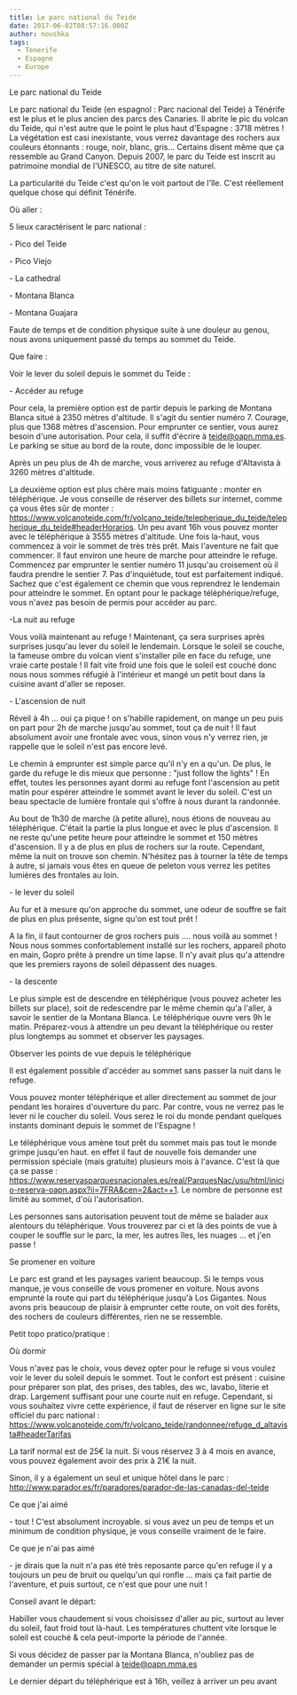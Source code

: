 ```yaml
---
title: Le parc national du Teide
date: 2017-06-02T08:57:16.000Z
author: noushka
tags:
  - Tenerife
  - Espagne
  - Europe
---
```

Le parc national du Teide

Le parc national du Teide (en espagnol : Parc nacional del Teide) à Ténérife est le plus et le plus ancien des parcs des Canaries. Il abrite le pic du volcan du Teide, qui n'est autre que le point le plus haut d'Espagne : 3718 mètres ! La végétation est casi inexistante, vous verrez davantage des rochers aux couleurs étonnants : rouge, noir, blanc, gris... Certains disent même que ça ressemble au Grand Canyon. Depuis 2007, le parc du Teide est inscrit au patrimoine mondial de l'UNESCO, au titre de site naturel.



La particularité du Teide c'est qu'on le voit partout de l'île. C'est réellement quelque chose qui définit Ténérife.



Où aller :

5 lieux caractérisent le parc national :

\- Pico del Teide

\- Pico Viejo

\- La cathedral

\- Montana Blanca

\- Montana Guajara

Faute de  temps et de condition physique suite à une douleur au genou, nous avons uniquement passé du temps au sommet du Teide.



Que faire :

Voir le lever du soleil depuis le sommet du Teide :

\- Accéder au refuge

Pour cela, la première option est de partir depuis le parking de Montana Blanca situé à 2350 mètres d'altitude. Il s'agit du sentier numéro 7. Courage, plus que 1368 mètres d'ascension. Pour emprunter ce sentier, vous aurez besoin d'une autorisation. Pour cela, il suffit d'écrire à teide@oapn.mma.es.  Le parking se situe au bord de la route, donc impossible de le louper.

Après un peu plus de 4h de marche, vous arriverez au refuge d'Altavista à 3260 mètres d'altitude.



La deuxième option est plus chère mais moins fatiguante : monter en téléphérique. Je vous conseille de réserver des billets sur internet, comme ça vous êtes sûr de monter : https://www.volcanoteide.com/fr/volcano_teide/telepherique_du_teide/telepherique_du_teide#headerHorarios. Un peu avant 16h vous pouvez monter avec le téléphérique à 3555 mètres d'altitude. Une fois la-haut, vous commencez à voir le sommet de très très prêt. Mais l'aventure ne fait que commencer. Il faut environ une heure de marche pour atteindre le refuge. Commencez par emprunter le sentier numéro 11 jusqu'au croisement où il faudra prendre le sentier 7. Pas d'inquiétude, tout est parfaitement indiqué. Sachez que c'est également ce chemin que vous reprendrez le lendemain pour atteindre le sommet. En optant pour le package téléphérique/refuge, vous n'avez pas besoin de permis pour accéder au parc.



\-La nuit au refuge

Vous voilà maintenant au refuge ! Maintenant, ça sera surprises après surprises jusqu'au lever du soleil le lendemain. Lorsque le soleil se couche, la fameuse ombre du volcan vient s'installer pile en face du refuge, une vraie carte postale ! Il fait vite froid une fois que le soleil est couché donc nous nous sommes réfugié à l'intérieur et mangé un petit bout dans la cuisine avant d'aller se reposer.



\- L'ascension de nuit

Réveil à 4h ... oui ça pique ! on s'habille rapidement, on mange un peu puis on part pour 2h de marche jusqu'au sommet, tout ça de nuit ! Il faut absolument avoir une frontale avec vous, sinon vous n'y verrez rien, je rappelle que le soleil n'est pas encore levé.

Le chemin à emprunter est simple parce qu'il n'y en a qu'un. De plus, le garde du refuge le dis mieux que personne : "just follow the lights" ! En effet, toutes les personnes ayant dormi au refuge font l'ascension au petit matin pour espérer atteindre le sommet avant le lever du soleil. C'est un beau spectacle de lumière frontale qui s'offre à nous durant la randonnée.

Au bout de 1h30 de marche (à petite allure), nous étions de nouveau au téléphérique. C'était la partie la plus longue et avec le plus d'ascension. Il ne reste qu'une petite heure pour atteindre le sommet et 150 mètres d'ascension. Il y a de plus en plus de rochers sur la route. Cependant, même la nuit on trouve son chemin. N'hésitez pas à tourner la tête de temps à autre, si jamais vous êtes en queue de peleton vous verrez les petites lumières des frontales au loin.



\- le lever du soleil

Au fur et à mesure qu'on approche du sommet, une odeur de souffre se fait de plus en plus présente, signe qu'on est tout prêt !

A la fin, il faut contourner de gros rochers puis .... nous voilà au sommet ! Nous nous sommes confortablement installé sur les rochers, appareil photo en main, Gopro prête à prendre un time lapse. Il n'y avait plus qu'a attendre que les premiers rayons de soleil dépassent des nuages.



\- la descente

Le plus simple est de descendre en téléphérique (vous pouvez acheter les billets sur place), soit de redescendre par le même chemin qu'a l'aller, à savoir le sentier de la Montana Blanca. Le téléphérique ouvre vers 9h le matin. Préparez-vous à attendre un peu devant la téléphérique ou rester plus longtemps au sommet et observer les paysages.



Observer les points de vue depuis le téléphérique

Il est également possible d'accéder au sommet sans passer la nuit dans le refuge.

Vous pouvez monter téléphérique et aller directement au sommet de jour pendant les horaires d'ouverture du parc. Par contre, vous ne verrez pas le lever ni le coucher du soleil. Vous serez le roi du monde pendant quelques instants dominant depuis le sommet de l'Espagne !

Le téléphérique vous amène tout prêt du sommet mais pas tout le monde grimpe jusqu'en haut. en effet il faut de nouvelle fois demander une permission spéciale (mais gratuite) plusieurs mois à l'avance. C'est là que ça se passe : https://www.reservasparquesnacionales.es/real/ParquesNac/usu/html/inicio-reserva-oapn.aspx?ii=7FRA&cen=2&act=+1. Le nombre de personne est limité au sommet, d'où l'autorisation.

Les personnes sans autorisation peuvent tout de même se balader aux alentours du téléphérique. Vous trouverez par ci et là des points de vue à couper le souffle sur le parc, la mer, les autres îles, les nuages ... et j'en passe !



Se promener en voiture

Le parc est grand et les paysages varient beaucoup. Si le temps vous manque, je vous conseille de vous promener en voiture. Nous avons emprunté la route qui part du téléphérique jusqu'à Los Gigantes. Nous avons pris beaucoup de plaisir à emprunter cette route, on voit des forêts, des rochers de couleurs différentes, rien ne se ressemble.



Petit topo pratico/pratique :



Où dormir

Vous n'avez pas le choix, vous devez opter pour le refuge si vous voulez voir le lever du soleil depuis le sommet. Tout le confort est présent : cuisine pour préparer son plat, des prises, des tables, des wc, lavabo, literie et drap. Largement suffisant pour une courte nuit en refuge. Cependant, si vous souhaitez vivre cette expérience, il faut de réserver en ligne sur le site officiel du parc national : https://www.volcanoteide.com/fr/volcano_teide/randonnee/refuge_d_altavista#headerTarifas

La tarif normal est de 25€ la nuit. Si vous réservez 3 à 4 mois en avance, vous pouvez également avoir des prix à 21€ la nuit.



Sinon, il y a également un seul et unique hôtel dans le parc : http://www.parador.es/fr/paradores/parador-de-las-canadas-del-teide



Ce que j'ai aimé

\- tout ! C'est absolument incroyable. si vous avez un peu de temps et un minimum de condition physique, je vous conseille vraiment de le faire.



Ce que je n'ai pas aimé

\- je dirais que la nuit n'a pas été très reposante parce qu'en refuge il y a toujours un peu de bruit ou quelqu'un qui ronfle ... mais ça fait partie de l'aventure, et puis surtout, ce n'est que pour une nuit !



Conseil avant le départ:

Habiller vous chaudement si vous choisissez d'aller au pic, surtout au lever du soleil, faut froid tout là-haut. Les températures chuttent vite lorsque le soleil est couché & cela peut-importe la période de l'année.

Si vous décidez de passer par la Montana Blanca, n'oubliez pas de demander un permis spécial à  teide@oapn.mma.es

Le dernier départ du téléphérique est à 16h, veillez à arriver un peu avant
